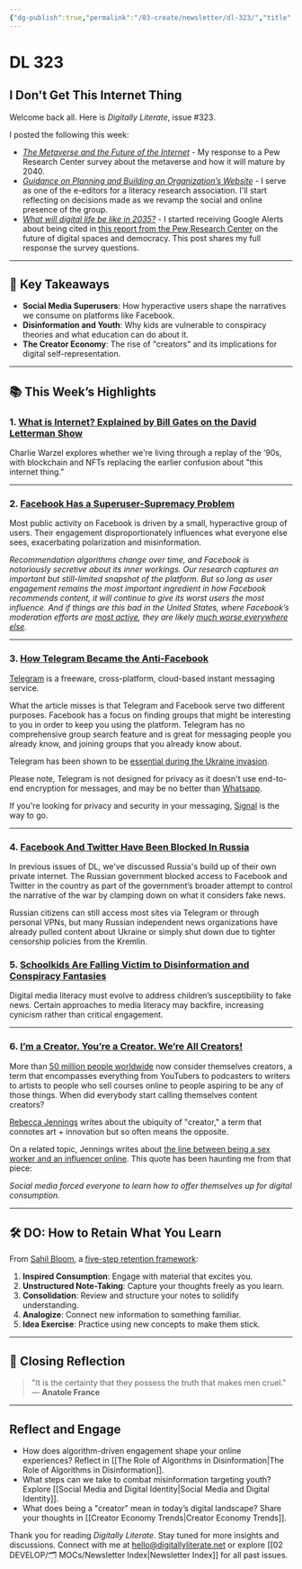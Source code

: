 ```yaml
---
{"dg-publish":true,"permalink":"/03-create/newsletter/dl-323/","title":"I Don't Get This Internet Thing","tags":["data","disinformation","education","facebook","futures","identity","privacy","security","social-media"]}
---
```



# DL 323

## I Don't Get This Internet Thing

Welcome back all. Here is _Digitally Literate_, issue #323.

I posted the following this week:

- _[The Metaverse and the Future of the Internet](https://wiobyrne.com/the-metaverse-and-the-future-of-the-internet/)_ - My response to a Pew Research Center survey about the metaverse and how it will mature by 2040.
- _[Guidance on Planning and Building an Organization’s Website](https://wiobyrne.com/planning-and-building-an-organizations-website/)_ - I serve as one of the e-editors for a literacy research association. I'll start reflecting on decisions made as we revamp the social and online presence of the group.
- _[What will digital life be like in 2035?](https://wiobyrne.com/digital-life-in-2035/)_ - I started receiving Google Alerts about being cited in [this report from the Pew Research Center](https://www.pewresearch.org/internet/2021-11-22/the-future-of-digital-spaces-and-their-role-in-democracy/) on the future of digital spaces and democracy. This post shares my full response the survey questions.

---

## 🔖 Key Takeaways

- **Social Media Superusers**: How hyperactive users shape the narratives we consume on platforms like Facebook.  
- **Disinformation and Youth**: Why kids are vulnerable to conspiracy theories and what education can do about it.  
- **The Creator Economy**: The rise of "creators" and its implications for digital self-representation.  

---

## 📚 This Week’s Highlights

### 1. **[What is Internet? Explained by Bill Gates on the David Letterman Show](https://www.youtube.com/watch?v=gipL_CEw-fk)**  
Charlie Warzel explores whether we're living through a replay of the ’90s, with blockchain and NFTs replacing the earlier confusion about "this internet thing."

---

### 2. **[Facebook Has a Superuser-Supremacy Problem](https://www.theatlantic.com/technology/archive/2022/02/facebook-hate-speech-misinformation-superusers/621617/)**  
Most public activity on Facebook is driven by a small, hyperactive group of users. Their engagement disproportionately influences what everyone else sees, exacerbating polarization and misinformation.  

_Recommendation algorithms change over time, and Facebook is notoriously secretive about its inner workings. Our research captures an important but still-limited snapshot of the platform. But so long as user engagement remains the most important ingredient in how Facebook recommends content, it will continue to give its worst users the most influence. And if things are this bad in the United States, where Facebook’s moderation efforts are [most active](https://www.wired.com/story/facebooks-global-reach-exceeds-linguistic-grasp/), they are likely [much worse everywhere else](https://www.theatlantic.com/ideas/archive/2021/10/facebook-failed-the-world/620479/)._

---

### 3. **[How Telegram Became the Anti-Facebook](https://www.wired.com/story/how-telegram-became-anti-facebook/)**  
[Telegram](https://telegram.org/) is a freeware, cross-platform, cloud-based instant messaging service.

What the article misses is that Telegram and Facebook serve two different purposes. Facebook has a focus on finding groups that might be interesting to you in order to keep you using the platform. Telegram has no comprehensive group search feature and is great for messaging people you already know, and joining groups that you already know about.

Telegram has been shown to be [essential during the Ukraine invasion](https://www.nbcnews.com/tech/tech-news/sometimes-maligned-telegram-becomes-essential-ukraine-invasion-rcna18495).

Please note, Telegram is not designed for privacy as it doesn't use end-to-end encryption for messages, and may be no better than [Whatsapp](https://www.whatsapp.com/).

If you're looking for privacy and security in your messaging, [Signal](https://signal.org/en/) is the way to go.

---

### 4.  **[Facebook And Twitter Have Been Blocked In Russia](https://www.buzzfeednews.com/article/sarahemerson/russia-blocks-facebook-twitter)**

In previous issues of DL, we've discussed Russia's build up of their own private internet. The Russian government blocked access to Facebook and Twitter in the country as part of the government’s broader attempt to control the narrative of the war by clamping down on what it considers fake news.

Russian citizens can still access most sites via Telegram or through personal VPNs, but many Russian independent news organizations have already pulled content about Ukraine or simply shut down due to tighter censorship policies from the Kremlin.

### 5. **[Schoolkids Are Falling Victim to Disinformation and Conspiracy Fantasies](https://www.scientificamerican.com/article/schoolkids-are-falling-victim-to-disinformation-and-conspiracy-fantasies/)**  
Digital media literacy must evolve to address children’s susceptibility to fake news. Certain approaches to media literacy may backfire, increasing cynicism rather than critical engagement.  

---

### 6. **[I’m a Creator. You’re a Creator. We’re All Creators!](https://www.vox.com/the-goods/22939754/how-to-become-a-content-creator-economy)**  
More than [50 million people worldwide](https://signalfire.com/blog/creator-economy/) now consider themselves creators, a term that encompasses everything from YouTubers to podcasters to writers to artists to people who sell courses online to people aspiring to be any of those things. When did everybody start calling themselves content creators?

[Rebecca Jennings](https://twitter.com/rebexxxxa) writes about the ubiquity of "creator," a term that connotes art + innovation but so often means the opposite.

On a related topic, Jennings writes about [the line between being a sex worker and an influencer online](https://www.vox.com/the-goods/22749123/onlyfans-influencers-sex-work-instagram-pornography). This quote has been haunting me from that piece:

_Social media forced everyone to learn how to offer themselves up for digital consumption._

---

## 🛠️ DO: How to Retain What You Learn

From [Sahil Bloom](https://twitter.com/SahilBloom), a [five-step retention framework](https://sahilbloom.substack.com/p/how-to-retain-what-you-learn):

1. **Inspired Consumption**: Engage with material that excites you.  
2. **Unstructured Note-Taking**: Capture your thoughts freely as you learn.  
3. **Consolidation**: Review and structure your notes to solidify understanding.  
4. **Analogize**: Connect new information to something familiar.  
5. **Idea Exercise**: Practice using new concepts to make them stick.  

---

## 🌟 Closing Reflection

> "It is the certainty that they possess the truth that makes men cruel."  
> — **Anatole France**

---

## Reflect and Engage

- How does algorithm-driven engagement shape your online experiences? Reflect in [[The Role of Algorithms in Disinformation\|The Role of Algorithms in Disinformation]].  
- What steps can we take to combat misinformation targeting youth? Explore [[Social Media and Digital Identity\|Social Media and Digital Identity]].  
- What does being a "creator" mean in today’s digital landscape? Share your thoughts in [[Creator Economy Trends\|Creator Economy Trends]].  

Thank you for reading _Digitally Literate_. Stay tuned for more insights and discussions. Connect with me at [hello@digitallyliterate.net](mailto:hello@digitallyliterate.net) or explore [[02 DEVELOP/🗂️ MOCs/Newsletter Index\|Newsletter Index]] for all past issues.
